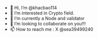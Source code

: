 - 👋 Hi, I’m @khacbao114
- 👀 I’m interested in Crypto field.
- 🌱 I’m currently a Node and validator
- 💞️ I’m looking to collaborate on you!!!
- 📫 How to reach me : X @sea39499240

<!---
khacbao114/khacbao114 is a ✨ special ✨ repository because its `README.md` (this file) appears on your GitHub profile.
You can click the Preview link to take a look at your changes.
--->
